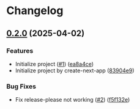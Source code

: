 # Changelog

## [0.2.0](https://github.com/voice0726/yumemi-san_frontend/compare/yumemi-san_frontend/v0.1.0...yumemi-san_frontend/v0.2.0) (2025-04-02)


### Features

* Initialize project ([#1](https://github.com/voice0726/yumemi-san_frontend/issues/1)) ([ea8a4ce](https://github.com/voice0726/yumemi-san_frontend/commit/ea8a4ce6a3ee769c775fe800b25b9d4b240db1f5))
* Initialize project by create-next-app ([83904e9](https://github.com/voice0726/yumemi-san_frontend/commit/83904e9fc9ac3ba7b51905cbc9601995a8215e65))


### Bug Fixes

* Fix release-please not working ([#2](https://github.com/voice0726/yumemi-san_frontend/issues/2)) ([f5f132e](https://github.com/voice0726/yumemi-san_frontend/commit/f5f132eef6fb5e4f8cf54fc71501cfefea6d2b91))
